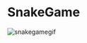 # SnakeGame
![snakegamegif](https://user-images.githubusercontent.com/36016544/72690903-c9c54e80-3aee-11ea-9390-8dcf957c2bd5.gif)
